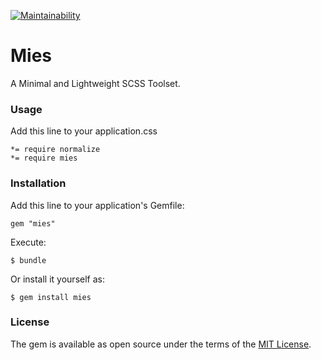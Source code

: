 [![Maintainability](https://api.codeclimate.com/v1/badges/9a834070d31596442fe3/maintainability)](https://codeclimate.com/github/iigethr/mies/maintainability)

# Mies

A Minimal and Lightweight SCSS Toolset.

### Usage

Add this line to your application.css

```
*= require normalize
*= require mies
```

### Installation

Add this line to your application's Gemfile:

```
gem "mies"
```

Execute:

```
$ bundle
```

Or install it yourself as:

```
$ gem install mies
```

### License

The gem is available as open source under the terms of the [MIT License](https://opensource.org/licenses/MIT).
